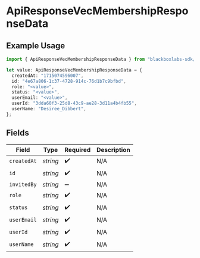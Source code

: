 # ApiResponseVecMembershipResponseData

## Example Usage

```typescript
import { ApiResponseVecMembershipResponseData } from "blackboxlabs-sdk/models";

let value: ApiResponseVecMembershipResponseData = {
  createdAt: "1715074596007",
  id: "4e67a806-1c37-4728-914c-76d1b7c9bfbd",
  role: "<value>",
  status: "<value>",
  userEmail: "<value>",
  userId: "3dda60f3-25d8-43c9-ae28-3d11a4b4fb55",
  userName: "Desiree_Dibbert",
};
```

## Fields

| Field              | Type               | Required           | Description        |
| ------------------ | ------------------ | ------------------ | ------------------ |
| `createdAt`        | *string*           | :heavy_check_mark: | N/A                |
| `id`               | *string*           | :heavy_check_mark: | N/A                |
| `invitedBy`        | *string*           | :heavy_minus_sign: | N/A                |
| `role`             | *string*           | :heavy_check_mark: | N/A                |
| `status`           | *string*           | :heavy_check_mark: | N/A                |
| `userEmail`        | *string*           | :heavy_check_mark: | N/A                |
| `userId`           | *string*           | :heavy_check_mark: | N/A                |
| `userName`         | *string*           | :heavy_check_mark: | N/A                |